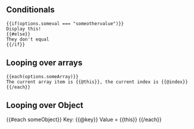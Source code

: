 ## Conditionals
```sqrl
{{if(options.someval === "someothervalue")}}
Display this!
{{#else}}
They don't equal
{{/if}}
```
## Looping over arrays
```sqrl
{{each(options.someArray)}}
The current array item is {{@this}}, the current index is {{@index}}
{{/each}}
```

## Looping over Object

{{#each someObject}}
    Key: {{@key}} Value = {{this}}
{{/each}}
